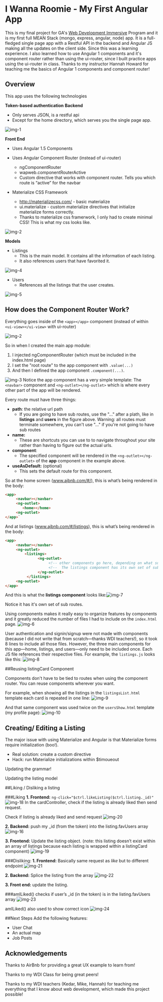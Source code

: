 # I Wanna Roomie - My First Angular App

This is my final project for GA's [Web Development Immersive](https://generalassemb.ly/education/web-development-immersive) Program and it is my first full MEAN Stack (mongo, express, angular, node) app. It is a full-fledged single page app with a Restful API in the backend and Angular JS making all the updates on the client side. Since this was a learning experience. I also learned how to use Angular 1 components and it's component router rather than using the ui-router, since I built practice apps using the ui-router in class. Thanks to my instructor Hannah Howard for teaching me the basics of Angular 1 components and component router!

## Overview

This app uses the following technologies


**Token-based authentication**
**Backend**

- Only serves JSON, is a restful api
- Except for the home directory, which serves you the single page app.

![img-1](readme-imgs/img-1.png)

**Front End**

- Uses Angular 1.5 Components
- Uses Angular Component Router (instead of ui-router)
  - ngComponentRouter
  - wapweb.componentRouterActive
  - Custom directive that works with component router. Tells you which route is “active” for the navbar


- Materialize CSS Framework
  - http://materializecss.com/ - basic materialize
  - ui.materialize - custom materialize directives that initialize materialize forms correctly.
  - Thanks to materialize css framerwork, I only had to create minimal CSS! This is what my css looks like.




![img-2](readme-imgs/img-17.png)

**Models**
- Listings
  - This is the main model. It contains all the information of each listing.
  - It also references users that have favorited it.

![img-4](readme-imgs/img-4.png)

- Users
  - References all the listings that the user creates.

![img-5](readme-imgs/img-5.png)



## How does the Component Router Work?

Everything goes inside of the `<app></app>` component (instead of within ` <ui-view></ui-view>` with ui-router)

![img-2](readme-imgs/img-2.png)

So in when I created the main app module: 

1. I injected ngComponentRouter (which must be included in the index.html page) 
2. I set the "root route" to the app component with `.value(...)` 
3. And then I defined the app component `.component(...)`. 

![img-3](readme-imgs/img-3.png)
Notice the app component has a very simple template: The `<navbar>` component and `<ng-outlet></ng-outlet>` which is where every other part of the app will be rendered.

Every route must have three things: 

- **path**: the relative url path
  - If you are going to have sub routes, use the "…" after a plath, like in **listings** and **users** in the figure above. Warning: all routes must terminate somewhere, you can't use "…" if you're not going to have sub routes
- **name:** 
  - These are shortcuts you can use to to navigate throughout your site rather than having to figure out the actual urls.
- **component**: 
  - The specified component will be rendered in the `<ng-outlet></ng-outlet>` of the **app** component in the example above.
- **useAsDefault:** (optional)
  - This sets the default route for this component.

So at the home screen (www.ajbnb.com/#/), this is what’s being rendered in the body:

```html
<app>
     <navbar></navbar>
     <ng-outlet>
		<home></home>
     <ng-outlet>
</app>`
```

And at listings (www.ajbnb.com/#/listings), this is what’s being rendered in the body:
```html
<app>
     <navbar></navbar>
     <ng-outlet>
         <listings>
               <ng-outlet>
                 	<!-- other components go here, depending on what subroute of listings you're on. -->
                 	<!--  The listings component has its own set of sub routes, defined by $routeConfig  -->
               </ng-outlet>
          </listings>
     <ng-outlet>
</app>
```

And this is what the **listings component** looks like:![img-7](readme-imgs/img-7.png)

Notice it has it's own set of sub routes.



Using components makes it really easy to organize features by components and it greatly reduced the number of files I had to include on the `index.html` page. ![img-6](readme-imgs/img-6.png)

User authentication and signin/signup were not made with components (because I did not write that from scratch—thanks WDI teachers!), so it took 8 lines to include all those files. However, the three main components for this app—home, listings, and users—only need to be included once. Each JS file references their respective files. For example, the `listings.js` looks like this:
 ![img-8](readme-imgs/img-8.png)



##Reusing listingCard Component

Components don't have to be tied to routes when using the component router. You can reuse components wherever you want.

For example, when showing all the listings in the `listingsList.html` template each card is repeated in one line: 
![img-9](readme-imgs/img-9.png)

And that same component was used twice on the `usersShow.html` template (my profile page):
![img-10](readme-imgs/img-10.png)





## Creating/ Editing a Listing

The major issue with using Materialize and Angular is that Materialize forms require initialization (boo!).

- Real solution: create a custom directive
- Hack: run Materialize initializations within $timoueout

Updating the grammar!

Updating the listing model

##Liking / Disliking a listing

###Liking
**1. Frontend:**
`ng-click="$ctrl.likeListing($ctrl.listing._id)"`
![img-18](readme-imgs/img-18.png)
In the cardController, check if the listing is already liked then send request.

Check if listing is already liked and send request
![img-20](readme-imgs/img-20.png)

**2. Backend:** 
push my _id (from the token) into the listing.favUsers array
![img-16](readme-imgs/img-16.png)

**3. Frontend:** 
Update the listing object. (note: this listing doesn’t exist within an array of listings because each listing is wrapped within a listingCard component)
![img-19](readme-imgs/img-19.png)

###Disliking:
**1. Frontend:** 
Basically same request as *like* but to different endpoint
![img-21](readme-imgs/img-21.png)

**2. Backend:** 
Splice the listing from the array
![img-22](readme-imgs/img-22.png)

**3. Front end:** update the listing.

###amILiked()
checks if user’s _id (in the token) is in the listing.favUsers array
![img-23](readme-imgs/img-23.png)

amILiked() also used to show correct icon
![img-24](readme-imgs/img-24.png)

##Next Steps
Add the following features:
- User Chat
- An actual map
- Job Posts



## Acknowledgements

Thanks to AirBnb for providing a great UX example to learn from!

Thanks to my WDI Class for being great peers! 

Thanks to my WDI teachers (Kedar, Mike, Hannah) for teaching me everything that I know about web development, which made this project possible! 